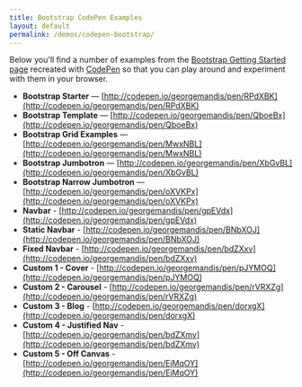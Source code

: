 ```yaml
---
title: Bootstrap CodePen Examples
layout: default
permalink: /demos/codepen-bootstrap/
---
```


Below you'll find a number of examples from the [Bootstrap Getting Started page](http://getbootstrap.com/getting-started/) recreated with [CodePen](http://codepen.io) so that you can play around and experiment with them in your browser.

- **Bootstrap Starter** — [http://codepen.io/georgemandis/pen/RPdXBK](http://codepen.io/georgemandis/pen/RPdXBK)
- **Bootstrap Template** — [http://codepen.io/georgemandis/pen/QboeBx](http://codepen.io/georgemandis/pen/QboeBx)
- **Bootstrap Grid Examples** — [http://codepen.io/georgemandis/pen/MwxNBL](http://codepen.io/georgemandis/pen/MwxNBL)
- **Bootstrap Jumbotron** — [http://codepen.io/georgemandis/pen/XbGvBL](http://codepen.io/georgemandis/pen/XbGvBL)
- **Bootstrap Narrow Jumbotron** —[http://codepen.io/georgemandis/pen/oXVKPx](http://codepen.io/georgemandis/pen/oXVKPx)
- **Navbar** - [http://codepen.io/georgemandis/pen/gpEVdx](http://codepen.io/georgemandis/pen/gpEVdx)
- **Static Navbar** - [http://codepen.io/georgemandis/pen/BNbXOJ](http://codepen.io/georgemandis/pen/BNbXOJ)
- **Fixed Navbar** - [http://codepen.io/georgemandis/pen/bdZXxv](http://codepen.io/georgemandis/pen/bdZXxv)
- **Custom 1 - Cover** - [http://codepen.io/georgemandis/pen/pJYMOQ](http://codepen.io/georgemandis/pen/pJYMOQ)
- **Custom 2 - Carousel** - [http://codepen.io/georgemandis/pen/rVRXZg](http://codepen.io/georgemandis/pen/rVRXZg)
- **Custom 3 - Blog** - [http://codepen.io/georgemandis/pen/dorxgX](http://codepen.io/georgemandis/pen/dorxgX)
- **Custom 4 - Justified Nav** - [http://codepen.io/georgemandis/pen/bdZXmv](http://codepen.io/georgemandis/pen/bdZXmv)
- **Custom 5 - Off Canvas** - [http://codepen.io/georgemandis/pen/EjMqOY](http://codepen.io/georgemandis/pen/EjMqOY)
